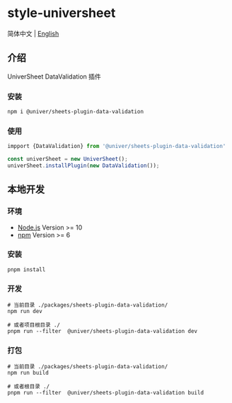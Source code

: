 # style-universheet

简体中文 | [English](./README.md)

## 介绍

UniverSheet DataValidation 插件

### 安装

```bash
npm i @univer/sheets-plugin-data-validation
```

### 使用

```js
impport {DataValidation} from '@univer/sheets-plugin-data-validation'

const univerSheet = new UniverSheet();
univerSheet.installPlugin(new DataValidation());
```

## 本地开发

### 环境

-   [Node.js](https://nodejs.org/en/) Version >= 10
-   [npm](https://www.npmjs.com/) Version >= 6

### 安装

```
pnpm install
```

### 开发

```
# 当前目录 ./packages/sheets-plugin-data-validation/
npm run dev

# 或者项目根目录 ./
pnpm run --filter  @univer/sheets-plugin-data-validation dev
```

### 打包

```
# 当前目录 ./packages/sheets-plugin-data-validation/
npm run build

# 或者根目录 ./
pnpm run --filter  @univer/sheets-plugin-data-validation build
```
